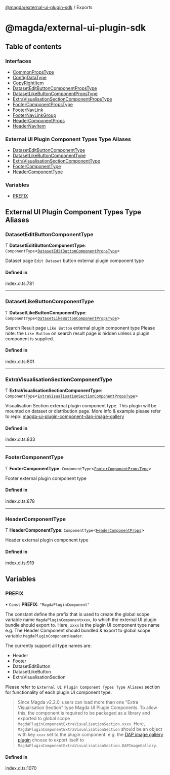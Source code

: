[@magda/external-ui-plugin-sdk](README.md) / Exports

# @magda/external-ui-plugin-sdk

## Table of contents

### Interfaces

- [CommonPropsType](interfaces/CommonPropsType.md)
- [ConfigDataType](interfaces/ConfigDataType.md)
- [CopyRightItem](interfaces/CopyRightItem.md)
- [DatasetEditButtonComponentPropsType](interfaces/DatasetEditButtonComponentPropsType.md)
- [DatasetLikeButtonComponentPropsType](interfaces/DatasetLikeButtonComponentPropsType.md)
- [ExtraVisualisationSectionComponentPropsType](interfaces/ExtraVisualisationSectionComponentPropsType.md)
- [FooterComponentPropsType](interfaces/FooterComponentPropsType.md)
- [FooterNavLink](interfaces/FooterNavLink.md)
- [FooterNavLinkGroup](interfaces/FooterNavLinkGroup.md)
- [HeaderComponentProps](interfaces/HeaderComponentProps.md)
- [HeaderNavItem](interfaces/HeaderNavItem.md)

### External UI Plugin Component Types Type Aliases

- [DatasetEditButtonComponentType](modules.md#dataseteditbuttoncomponenttype)
- [DatasetLikeButtonComponentType](modules.md#datasetlikebuttoncomponenttype)
- [ExtraVisualisationSectionComponentType](modules.md#extravisualisationsectioncomponenttype)
- [FooterComponentType](modules.md#footercomponenttype)
- [HeaderComponentType](modules.md#headercomponenttype)

### Variables

- [PREFIX](modules.md#prefix)

## External UI Plugin Component Types Type Aliases

### DatasetEditButtonComponentType

Ƭ **DatasetEditButtonComponentType**: `ComponentType`<[`DatasetEditButtonComponentPropsType`](interfaces/DatasetEditButtonComponentPropsType.md)\>

Dataset page `Edit Dataset` button external plugin component type

#### Defined in

index.d.ts:781

___

### DatasetLikeButtonComponentType

Ƭ **DatasetLikeButtonComponentType**: `ComponentType`<[`DatasetLikeButtonComponentPropsType`](interfaces/DatasetLikeButtonComponentPropsType.md)\>

Search Result page `Like Button` external plugin component type
Please note: the `Like Button` on search result page is hidden unless a plugin component is supplied.

#### Defined in

index.d.ts:801

___

### ExtraVisualisationSectionComponentType

Ƭ **ExtraVisualisationSectionComponentType**: `ComponentType`<[`ExtraVisualisationSectionComponentPropsType`](interfaces/ExtraVisualisationSectionComponentPropsType.md)\>

Visualisation Section external plugin component type.
This plugin will be mounted on dataset or distribution page.
More info & example please refer to repo: [magda-ui-plugin-component-dap-image-gallery](https://github.com/magda-io/magda-ui-plugin-component-dap-image-gallery)

#### Defined in

index.d.ts:833

___

### FooterComponentType

Ƭ **FooterComponentType**: `ComponentType`<[`FooterComponentPropsType`](interfaces/FooterComponentPropsType.md)\>

Footer external plugin component type

#### Defined in

index.d.ts:878

___

### HeaderComponentType

Ƭ **HeaderComponentType**: `ComponentType`<[`HeaderComponentProps`](interfaces/HeaderComponentProps.md)\>

Header external plugin component type

#### Defined in

index.d.ts:919

## Variables

### PREFIX

• `Const` **PREFIX**: ``"MagdaPluginComponent"``

The constant define the prefix that is used to create the global scope variable name `MagdaPluginComponentxxxx`, to which the external UI plugin bundle should export to.
Here, `xxxx` is the plugin UI component type name
e.g. The Header Component should bundled & export to global scope variable `MagdaPluginComponentHeader`.

The currently support all type names are:
- Header
- Footer
- DatasetEditButton
- DatasetLikeButton
- ExtraVisualisationSection

Please refer to `External UI Plugin Component Types Type Aliases` section for functionality of each plugin UI component type.

> Since Magda v2.2.0, users can load more than one "Extra Visualisation Section" type Magda UI Plugin Components.
To allow this, the component is required to be packaged as a library and exported to global scope `MagdaPluginComponentExtraVisualisationSection.xxxx`.
Here, `MagdaPluginComponentExtraVisualisationSection` should be an object with key `xxxx` set to the plugin component.
e.g. the [DAP image gallery plugin](https://github.com/magda-io/magda-ui-plugin-component-dap-image-gallery) choose to export itself to `MagdaPluginComponentExtraVisualisationSection.DAPImageGallery`.

#### Defined in

index.d.ts:1070
